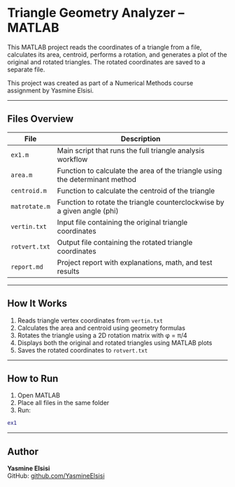 # Triangle Geometry Analyzer – MATLAB 

This MATLAB project reads the coordinates of a triangle from a file, calculates its area, centroid, performs a rotation, and generates a plot of the original and rotated triangles. The rotated coordinates are saved to a separate file.

This project was created as part of a Numerical Methods course assignment by Yasmine Elsisi.

---

## Files Overview

| File             | Description                                                                 |
|------------------|-----------------------------------------------------------------------------|
| `ex1.m`          | Main script that runs the full triangle analysis workflow                   |
| `area.m`         | Function to calculate the area of the triangle using the determinant method |
| `centroid.m`     | Function to calculate the centroid of the triangle                          |
| `matrotate.m`    | Function to rotate the triangle counterclockwise by a given angle (phi)     |
| `vertin.txt`     | Input file containing the original triangle coordinates                     |
| `rotvert.txt`    | Output file containing the rotated triangle coordinates                     |
| `report.md`      | Project report with explanations, math, and test results                    |

---

## How It Works

1. Reads triangle vertex coordinates from `vertin.txt`
2. Calculates the area and centroid using geometry formulas
3. Rotates the triangle using a 2D rotation matrix with φ = π/4
4. Displays both the original and rotated triangles using MATLAB plots
5. Saves the rotated coordinates to `rotvert.txt`

---

## How to Run

1. Open MATLAB
2. Place all files in the same folder
3. Run:

```matlab
ex1
```

---

## Author

**Yasmine Elsisi**  
GitHub: [github.com/YasmineElsisi](https://github.com/YasmineElsisi)
